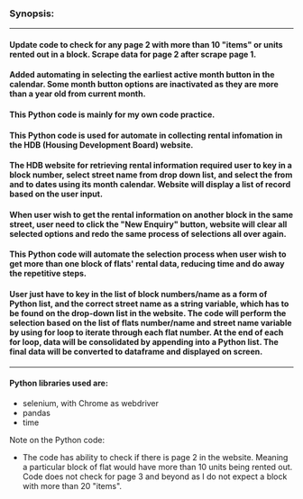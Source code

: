 ### Synopsis:
---
#### Update code to check for any page 2 with more than 10 "items" or units rented out in a block. Scrape data for page 2 after scrape page 1. 
#### Added automating in selecting the earliest active month button in the calendar. Some month button options are inactivated as they are more than a year old from current month.
#### This Python code is mainly for my own code practice.
#### This Python code is used for automate in collecting rental infomation in the HDB (Housing Development Board) website.

#### The HDB website for retrieving rental information required user to key in a block number, select street name from drop down list, and select the from and to dates using its month calendar. Website will display a list of record based on the user input.

#### When user wish to get the rental information on another block in the same street, user need to click the "New Enquiry" button, website will clear all selected options and redo the same process of selections all over again.

#### This Python code will automate the selection process when user wish to get more than one block of flats' rental data, reducing time and do away the repetitive steps.

#### User just have to key in the list of block numbers/name as a form of Python list, and the correct street name as a string variable, which has to be found on the drop-down list in the website. The code will perform the selection based on the list of flats number/name and street name variable by using for loop to iterate through each flat number. At the end of each for loop, data will be consolidated by appending into a Python list. The final data will be converted to dataframe and displayed on screen.
---
####  Python libraries used are:
* selenium, with Chrome as webdriver
* pandas
* time

Note on the Python code:

* The code has ability to check if there is page 2 in the website. Meaning a particular block of flat would have more than 10 units being rented out. Code does not check for page 3 and beyond as I do not expect a block with more than 20 "items".

